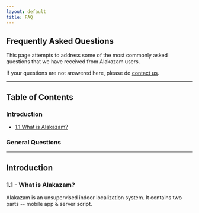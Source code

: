 ```yaml
---
layout: default
title: FAQ
---
```


## Frequently Asked Questions

This page attempts to address some of the most commonly asked questions that we
have received from Alakazam users.

If your questions are not answered here, please do
[contact us](schen23@buffalo.edu).

---
## Table of Contents

### Introduction

- [1.1 What is Alakazam?](#11__what_is_alakazam)

### General Questions


---
## Introduction

### 1.1 - What is Alakazam?

Alakazam is an unsupervised indoor localization system. It contains two parts -- mobile app & server script. 